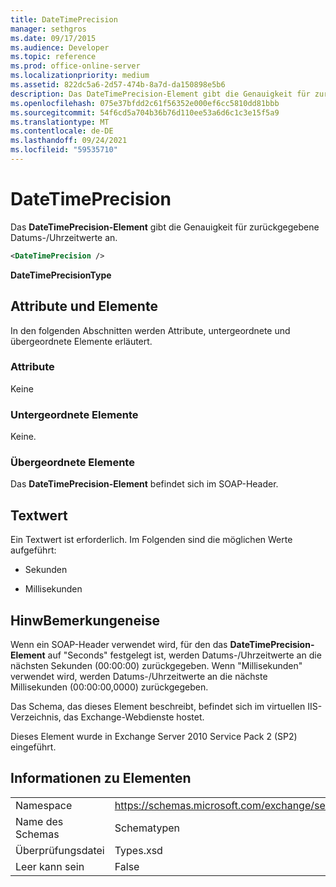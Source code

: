 ```yaml
---
title: DateTimePrecision
manager: sethgros
ms.date: 09/17/2015
ms.audience: Developer
ms.topic: reference
ms.prod: office-online-server
ms.localizationpriority: medium
ms.assetid: 822dc5a6-2d57-474b-8a7d-da150898e5b6
description: Das DateTimePrecision-Element gibt die Genauigkeit für zurückgegebene Datums-/Uhrzeitwerte an.
ms.openlocfilehash: 075e37bfdd2c61f56352e000ef6cc5810dd81bbb
ms.sourcegitcommit: 54f6cd5a704b36b76d110ee53a6d6c1c3e15f5a9
ms.translationtype: MT
ms.contentlocale: de-DE
ms.lasthandoff: 09/24/2021
ms.locfileid: "59535710"
---
```

# <a name="datetimeprecision"></a>DateTimePrecision

Das **DateTimePrecision-Element** gibt die Genauigkeit für zurückgegebene Datums-/Uhrzeitwerte an. 
  
```XML
<DateTimePrecision />
```

**DateTimePrecisionType**

## <a name="attributes-and-elements"></a>Attribute und Elemente

In den folgenden Abschnitten werden Attribute, untergeordnete und übergeordnete Elemente erläutert.
  
### <a name="attributes"></a>Attribute

Keine
  
### <a name="child-elements"></a>Untergeordnete Elemente

Keine.
  
### <a name="parent-elements"></a>Übergeordnete Elemente

Das **DateTimePrecision-Element** befindet sich im SOAP-Header. 
  
## <a name="text-value"></a>Textwert

Ein Textwert ist erforderlich. Im Folgenden sind die möglichen Werte aufgeführt:
  
- Sekunden
    
- Millisekunden
    
## <a name="remarks"></a>HinwBemerkungeneise

Wenn ein SOAP-Header verwendet wird, für den das **DateTimePrecision-Element** auf "Seconds" festgelegt ist, werden Datums-/Uhrzeitwerte an die nächsten Sekunden (00:00:00) zurückgegeben. Wenn "Millisekunden" verwendet wird, werden Datums-/Uhrzeitwerte an die nächste Millisekunden (00:00:00,0000) zurückgegeben. 
  
Das Schema, das dieses Element beschreibt, befindet sich im virtuellen IIS-Verzeichnis, das Exchange-Webdienste hostet.
  
Dieses Element wurde in Exchange Server 2010 Service Pack 2 (SP2) eingeführt.
  
## <a name="element-information"></a>Informationen zu Elementen

|||
|:-----|:-----|
|Namespace  <br/> |https://schemas.microsoft.com/exchange/services/2006/types  <br/> |
|Name des Schemas  <br/> |Schematypen  <br/> |
|Überprüfungsdatei  <br/> |Types.xsd  <br/> |
|Leer kann sein  <br/> |False  <br/> |
   

